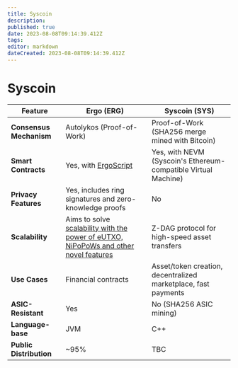 ```yaml
---
title: Syscoin
description: 
published: true
date: 2023-08-08T09:14:39.412Z
tags: 
editor: markdown
dateCreated: 2023-08-08T09:14:39.412Z
---
```


# Syscoin

| Feature | Ergo (ERG) | Syscoin (SYS) |
|---------|------------|---------------|
| **Consensus Mechanism** | Autolykos (Proof-of-Work) | Proof-of-Work (SHA256 merge mined with Bitcoin) |
| **Smart Contracts** | Yes, with [ErgoScript](https://docs.ergoplatform.com/dev/scs/ergoscript/) | Yes, with NEVM (Syscoin's Ethereum-compatible Virtual Machine) |
| **Privacy Features** | Yes, includes ring signatures and zero-knowledge proofs | No |
| **Scalability** | Aims to solve [scalability with the power of eUTXO, NiPoPoWs and other novel features](https://docs.ergoplatform.com/dev/protocol/scaling/) | Z-DAG protocol for high-speed asset transfers |
| **Use Cases** | Financial contracts | Asset/token creation, decentralized marketplace, fast payments |
| **ASIC-Resistant** | Yes | No (SHA256 ASIC mining) |
| **Language-base** | JVM | C++ |
| **Public Distribution** | ~95% | TBC |

